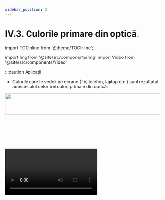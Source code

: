 ```yaml
---
sidebar_position: 3
---
```


# IV.3. Culorile primare din optică.


import TOCInline from '@theme/TOCInline';

<TOCInline toc={toc} />





import Img from '@site/src/components/Img'
import Video from '@site/src/components/Video'





:::caution Aplicații

- Culorile care le vedeți pe ecrane (TV, telefon, laptop etc.) sunt rezultatul amestecului celor trei culori primare din optică: 


<Img className="img-responsive4" src="biologie/fizicainlumeavie/ochiul-si-defectele-de-vedere/4_1_Poza3bis2_Culorile2_vers2.jpg" width="1000" height="70" />


<br></br>

<br></br>


<Video src="https://www.youtube.com/embed/a9BHUufyc7k" />

<br></br>


Dacă proiectezi pe un perete trei fascicule colorate în culorile primare din optică, vei obține o pată albă, iar amestecul de două culori formează diferite nuanțe.

<Img className="img-responsive4" src="biologie/fizicainlumeavie/ochiul-si-defectele-de-vedere/4_1_Poza4_CulorilePrimare_vers2.jpg" width="1000" height="554" />

<br></br>
<br></br>



Culorile primare din pictură / tipografie sunt: magenta, cyan și galben. 


În tipografie se mai adaugă și negru pentru o mai bună claritate a scrisului sau fotografiilor color.


<Video src="https://www.youtube.com/embed/Wzy-Hrmf1qg" />
 



:::

<br></br>




